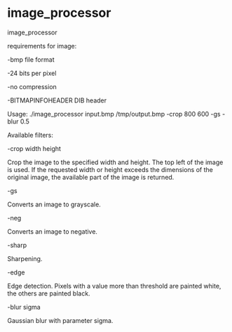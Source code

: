 # image_processor

image_processor

requirements for image:

-bmp file format

-24 bits per pixel

-no compression

-BITMAPINFOHEADER DIB header

Usage: ./image_processor input.bmp /tmp/output.bmp -crop 800 600 -gs -blur 0.5

Available filters:

-crop width height

Crop the image to the specified width and height. The top left of the image is used.
If the requested width or height exceeds the dimensions of the original image, the available part of the image is returned.

-gs

Converts an image to grayscale.

-neg

Converts an image to negative.


-sharp

Sharpening.

-edge

Edge detection. Pixels with a value more than threshold are painted white, the others are painted black.

-blur sigma

Gaussian blur with parameter sigma.